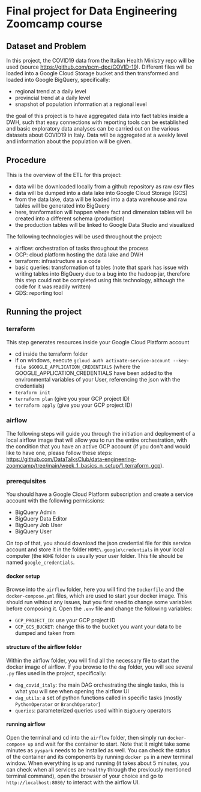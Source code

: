 # Final project for Data Engineering Zoomcamp course

## Dataset and Problem

In this project, the COVID19 data from the Italian Health Ministry repo will be used (source https://github.com/pcm-dpc/COVID-19). Different files will be loaded into a Google Cloud Storage bucket and then transformed and loaded into Google BigQuery, specifically:

* regional trend at a daily level
* provincial trend at a daily level
* snapshot of population information at a regional level

the goal of this project is to have aggregated data into fact tables inside a DWH, such that easy connections with reporting tools can be established and basic exploratory data analyses can be carried out on the various datasets about COVID19 in Italy. Data will be aggregated at a weekly level and information about the population will be given.

## Procedure

This is the overview of the ETL for this project:

* data will be downloaded locally from a github repository as raw csv files
* data will be dumped into a data lake into Google Cloud Storage (GCS)
* from the data lake, data will be loaded into a data warehouse and raw tables will be generated into BigQuery
* here, tranformation will happen where fact and dimension tables will be created into a different schema (production)
* the production tables will be linked to Google Data Studio and visualized

The following technologies will be used throughout the project:

* airflow: orchestration of tasks throughout the process
* GCP: cloud platform hosting the data lake and DWH
* terraform: infrastructure as a code
* basic queries: transformation of tables (note that spark has issue with writing tables into BigQuery due to a bug into the hadoop jar, therefore this step could not be completed using this technology, although the code for it was readily written)
* GDS: reporting tool 

## Running the project

### terraform

This step generates resources inside your Google Cloud Platform account

* cd inside the terraform folder
* if on windows, execute `gcloud auth activate-service-account --key-file $GOOGLE_APPLICATION_CREDENTIALS` (where the GOOGLE_APPLICATION_CREDENTIALS have been added to the environmental variables of your User, referencing the json with the credentials)
* `teraform init`
* `terraform plan` (give you your GCP project ID)
* `terraform apply` (give you your GCP project ID)

### airflow

The following steps will guide you through the initiation and deployment of a local airflow image that will allow you to run the entire orchestration, with the condition that you have an active GCP account (if you don't and would like to have one, please follow these steps: https://github.com/DataTalksClub/data-engineering-zoomcamp/tree/main/week_1_basics_n_setup/1_terraform_gcp).

### prerequisites

You should have a Google Cloud Platform subscription and create a service account with the following permissions:
* BigQuery Admin
* BigQuery Data Editor
* BigQuery Job User
* BigQuery User

On top of that, you should download the json credential file for this service account and store it in the folder `HOME\.google\credentials` in your local computer (the `HOME` folder is usually your user folder. This file should be named `google_credentials`.

#### docker setup

Browse into the `airflow` folder, here you will find the `Dockerfile` and the `docker-compose.yml` files, which are used to start your docker image. This should run wihtout any issues, but you first need to change some variables before composing it. Open the `.env` file and change the following variables:

* `GCP_PROJECT_ID`: use your GCP project ID
* `GCP_GCS_BUCKET`: change this to the bucket you want your data to be dumped and taken from

#### structure of the airflow folder

Within the airflow folder, you will find all the necessary file to start the docker image of airflow. If you browse to the `dag` folder, you will see several `.py` files used in the project, specifically:

* `dag_covid_italy`: the main DAG orchestrating the single tasks, this is what you will see when opening the airflow UI
* `dag_utils`: a set of python functions called in specific tasks (mostly `PythonOperator` or `BranchOperator`) 
* `queries`: parameterized queries used within `BigQuery` operators

#### running airflow

Open the terminal and cd into the `airflow` folder, then simply run `docker-compose up` and wait for the container to start. Note that it might take some minutes as `pyspark` needs to be installed as well. You can check the status of the container and its components by running `docker ps` in a new terminal window. When everything is up and running (it takes about 5 minutes, you can check when all services are `healthy` through the previously mentioned terminal command), open the browser of your choice and go to `http://localhost:8080/` to interact with the airflow UI.



